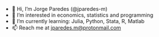 - 👋 Hi, I’m Jorge Paredes (@jparedes-m)
- 👀 I’m interested in economics, statistics and programming
- 🌱 I’m currently learning: Julia, Python, Stata, R, Matlab
- 📫 Reach me at jparedes.m@protonmail.com

<!---
jparedes-m/jparedes-m is a ✨ special ✨ repository because its `README.md` (this file) appears on your GitHub profile.
You can click the Preview link to take a look at your changes.
--->
